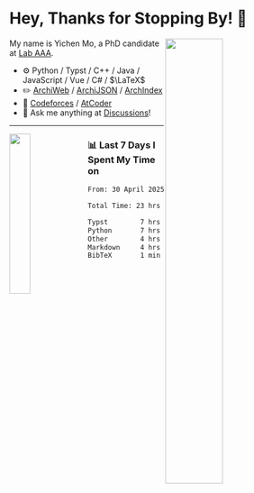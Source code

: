 # Hey, Thanks for Stopping By! 🦭

<picture>
    <source media="(prefers-color-scheme: dark)" srcset="https://github-readme-stats.vercel.app/api?username=amomorning&show_icons=true&theme=noctis_minimus&hide=issues">
    <img align="right" width="45%" src="https://github-readme-stats.vercel.app/api?username=amomorning&show_icons=true&theme=graywhite&hide=issues">
</picture>


My name is Yichen Mo, a PhD candidate at [Lab AAA](https://archialgo.com).

-   :gear: Python / Typst / C++ / Java / JavaScript / Vue / C# / $\LaTeX$ 
-   :pencil2: [ArchiWeb](https://web.archialgo.com) / [ArchiJSON](https://www.food4rhino.com/en/app/archijson) / [ArchIndex](https://index.archialgo.com/) 
-   :abacus: [Codeforces](https://codeforces.com/profile/LaPluma) / [AtCoder](https://atcoder.jp/users/amomorning)
-   :thought_balloon: Ask me anything at [Discussions](https://github.com/amomorning/amomorning/discussions/new)!


---

<picture>
    <source media="(prefers-color-scheme: dark)" srcset="https://github-readme-stats.vercel.app/api/top-langs/?username=amomorning&hide=Mathematica&theme=noctis_minimus">
    <img align="left" width="27%" src="https://github-readme-stats.vercel.app/api/top-langs/?username=amomorning&hide=Mathematica&theme=graywhite">
</picture>

  
### 📊 Last 7 Days I Spent My Time on

<!--START_SECTION:waka-->

```txt
From: 30 April 2025 - To: 07 May 2025

Total Time: 23 hrs 55 mins

Typst        7 hrs 59 mins   ████████▒░░░░░░░░░░░░░░░░   33.39 %
Python       7 hrs 15 mins   ███████▓░░░░░░░░░░░░░░░░░   30.37 %
Other        4 hrs 23 mins   ████▓░░░░░░░░░░░░░░░░░░░░   18.34 %
Markdown     4 hrs 15 mins   ████▒░░░░░░░░░░░░░░░░░░░░   17.78 %
BibTeX       1 min           ░░░░░░░░░░░░░░░░░░░░░░░░░   00.11 %
```

<!--END_SECTION:waka-->　　
